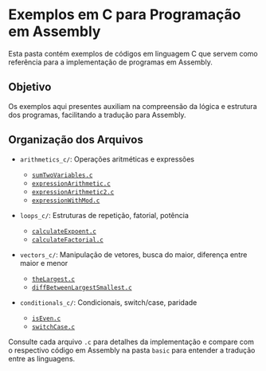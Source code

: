 # Exemplos em C para Programação em Assembly

Esta pasta contém exemplos de códigos em linguagem C que servem como referência para a implementação de programas em Assembly. 

## Objetivo
Os exemplos aqui presentes auxiliam na compreensão da lógica e estrutura dos programas, facilitando a tradução para Assembly.

## Organização dos Arquivos

- `arithmetics_c/`: Operações aritméticas e expressões
    - [`sumTwoVariables.c`](arithmetics_c/sumTwoVariables.c)
    - [`expressionArithmetic.c`](arithmetics_c/expressionArithmetic.c)
    - [`expressionArithmetic2.c`](arithmetics_c/expressionArithmetic2.c)
    - [`expressionWithMod.c`](arithmetics_c/expressionWithMod.c)

- `loops_c/`: Estruturas de repetição, fatorial, potência
    - [`calculateExpoent.c`](loops_c/calculateExpoent.c)
    - [`calculateFactorial.c`](loops_c/calculateFactorial.c)

- `vectors_c/`: Manipulação de vetores, busca do maior, diferença entre maior e menor
    - [`theLargest.c`](vectors_c/theLargest.c)
    - [`diffBetweenLargestSmallest.c`](vectors_c/diffBetweenLargestSmallest.c)

- `conditionals_c/`: Condicionais, switch/case, paridade
    - [`isEven.c`](conditionals_c/isEven.c)
    - [`switchCase.c`](conditionals_c/switchCase.c)

Consulte cada arquivo `.c` para detalhes da implementação e compare com o respectivo código em Assembly na pasta `basic` para entender a tradução entre as linguagens.

